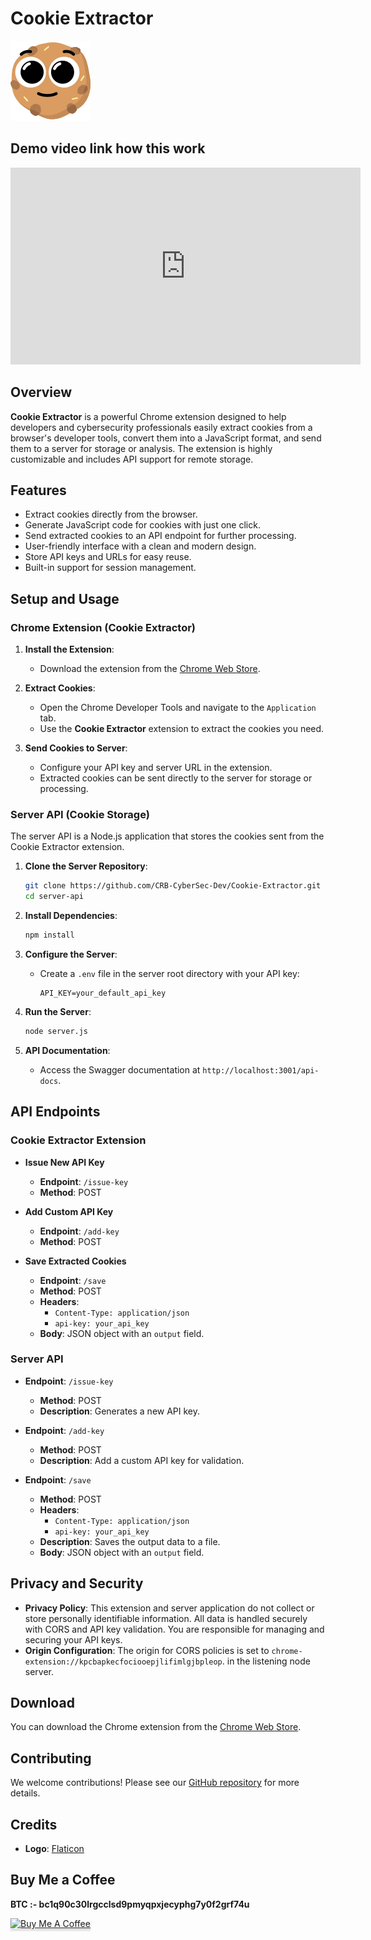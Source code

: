 # Cookie Extractor

![Logo](https://github.com/CRB-CyberSec-Dev/Cookie-Extractor/blob/main/Cookie%20Extractor/icons/icon48.png)

## Demo video link how this work
<iframe width="560" height="315" src="https://www.youtube.com/embed/xdpbcb0kyBg?si=YW3Pk-QN_NQfpFdu" title="YouTube video player" frameborder="0" allow="accelerometer; autoplay; clipboard-write; encrypted-media; gyroscope; picture-in-picture; web-share" referrerpolicy="strict-origin-when-cross-origin" allowfullscreen></iframe>

## Overview

**Cookie Extractor** is a powerful Chrome extension designed to help developers and cybersecurity professionals easily extract cookies from a browser's developer tools, convert them into a JavaScript format, and send them to a server for storage or analysis. The extension is highly customizable and includes API support for remote storage.

## Features

- Extract cookies directly from the browser.
- Generate JavaScript code for cookies with just one click.
- Send extracted cookies to an API endpoint for further processing.
- User-friendly interface with a clean and modern design.
- Store API keys and URLs for easy reuse.
- Built-in support for session management.

## Setup and Usage

### Chrome Extension (Cookie Extractor)

1. **Install the Extension**:
   - Download the extension from the [Chrome Web Store](https://chromewebstore.google.com/detail/cookie-extractor/kpcbapkecfociooepjlifimlgjbpleop).
   
2. **Extract Cookies**:
   - Open the Chrome Developer Tools and navigate to the `Application` tab.
   - Use the **Cookie Extractor** extension to extract the cookies you need.

3. **Send Cookies to Server**:
   - Configure your API key and server URL in the extension.
   - Extracted cookies can be sent directly to the server for storage or processing.

### Server API (Cookie Storage)

The server API is a Node.js application that stores the cookies sent from the Cookie Extractor extension.

1. **Clone the Server Repository**:
   ```bash
   git clone https://github.com/CRB-CyberSec-Dev/Cookie-Extractor.git
   cd server-api
   ```

2. **Install Dependencies**:
   ```bash
   npm install
   ```

3. **Configure the Server**:
   - Create a `.env` file in the server root directory with your API key:
     ```
     API_KEY=your_default_api_key
     ```

4. **Run the Server**:
   ```bash
   node server.js
   ```

5. **API Documentation**:
   - Access the Swagger documentation at `http://localhost:3001/api-docs`.

## API Endpoints

### Cookie Extractor Extension

- **Issue New API Key**
  - **Endpoint**: `/issue-key`
  - **Method**: POST

- **Add Custom API Key**
  - **Endpoint**: `/add-key`
  - **Method**: POST

- **Save Extracted Cookies**
  - **Endpoint**: `/save`
  - **Method**: POST
  - **Headers**: 
    - `Content-Type: application/json`
    - `api-key: your_api_key`
  - **Body**: JSON object with an `output` field.

### Server API

- **Endpoint**: `/issue-key`
  - **Method**: POST
  - **Description**: Generates a new API key.

- **Endpoint**: `/add-key`
  - **Method**: POST
  - **Description**: Add a custom API key for validation.

- **Endpoint**: `/save`
  - **Method**: POST
  - **Headers**: 
    - `Content-Type: application/json`
    - `api-key: your_api_key`
  - **Description**: Saves the output data to a file.
  - **Body**: JSON object with an `output` field.

## Privacy and Security

- **Privacy Policy**: This extension and server application do not collect or store personally identifiable information. All data is handled securely with CORS and API key validation. You are responsible for managing and securing your API keys.
- **Origin Configuration**: The origin for CORS policies is set to `chrome-extension://kpcbapkecfociooepjlifimlgjbpleop`. in the listening node server.


## Download

You can download the Chrome extension from the [Chrome Web Store](https://chromewebstore.google.com/detail/cookie-extractor/kpcbapkecfociooepjlifimlgjbpleop).

## Contributing

We welcome contributions! Please see our [GitHub repository](https://github.com/CRB-CyberSec-Dev) for more details.

## Credits

- **Logo**: [Flaticon](https://www.flaticon.com/free-icon/smile_8383513)

## Buy Me a Coffee

**BTC :- bc1q90c30lrgcclsd9pmyqpxjecyphg7y0f2grf74u**

<a href="#" target="_blank"><img src="https://www.buymeacoffee.com/assets/img/custom_images/orange_img.png" alt="Buy Me A Coffee" style="height: 41px !important;width: 174px !important;box-shadow: 0px 3px 2px 0px rgba(190, 190, 190, 0.5) !important;-webkit-box-shadow: 0px 3px 2px 0px rgba(190, 190, 190, 0.5) !important;" ></a>
